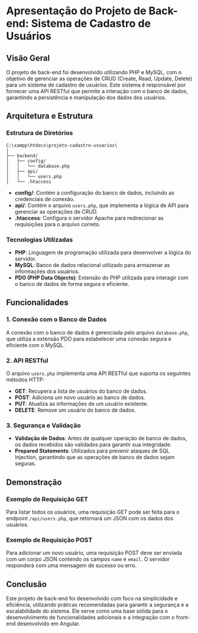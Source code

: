 # Apresentação do Projeto de Back-end: Sistema de Cadastro de Usuários

## Visão Geral

O projeto de back-end foi desenvolvido utilizando PHP e MySQL, com o objetivo de gerenciar as operações de CRUD (Create, Read, Update, Delete) para um sistema de cadastro de usuários. Este sistema é responsável por fornecer uma API RESTful que permite a interação com o banco de dados, garantindo a persistência e manipulação dos dados dos usuários.

## Arquitetura e Estrutura

### Estrutura de Diretórios

```plaintext
C:\xampp\htdocs\projeto-cadastro-usuarios\
│
├── backend/
│   ├── config/
│   │   └── database.php
│   ├── api/
│   │   └── users.php
│   └── .htaccess
```

- **config/**: Contém a configuração do banco de dados, incluindo as credenciais de conexão.
- **api/**: Contém o arquivo `users.php`, que implementa a lógica de API para gerenciar as operações de CRUD.
- **.htaccess**: Configura o servidor Apache para redirecionar as requisições para o arquivo correto.

### Tecnologias Utilizadas

- **PHP**: Linguagem de programação utilizada para desenvolver a lógica do servidor.
- **MySQL**: Banco de dados relacional utilizado para armazenar as informações dos usuários.
- **PDO (PHP Data Objects)**: Extensão do PHP utilizada para interagir com o banco de dados de forma segura e eficiente.

## Funcionalidades

### 1. Conexão com o Banco de Dados

A conexão com o banco de dados é gerenciada pelo arquivo `database.php`, que utiliza a extensão PDO para estabelecer uma conexão segura e eficiente com o MySQL.

### 2. API RESTful

O arquivo `users.php` implementa uma API RESTful que suporta os seguintes métodos HTTP:

- **GET**: Recupera a lista de usuários do banco de dados.
- **POST**: Adiciona um novo usuário ao banco de dados.
- **PUT**: Atualiza as informações de um usuário existente.
- **DELETE**: Remove um usuário do banco de dados.

### 3. Segurança e Validação

- **Validação de Dados**: Antes de qualquer operação de banco de dados, os dados recebidos são validados para garantir sua integridade.
- **Prepared Statements**: Utilizados para prevenir ataques de SQL Injection, garantindo que as operações de banco de dados sejam seguras.

## Demonstração

### Exemplo de Requisição GET

Para listar todos os usuários, uma requisição GET pode ser feita para o endpoint `/api/users.php`, que retornará um JSON com os dados dos usuários.

### Exemplo de Requisição POST

Para adicionar um novo usuário, uma requisição POST deve ser enviada com um corpo JSON contendo os campos `name` e `email`. O servidor responderá com uma mensagem de sucesso ou erro.

## Conclusão

Este projeto de back-end foi desenvolvido com foco na simplicidade e eficiência, utilizando práticas recomendadas para garantir a segurança e a escalabilidade do sistema. Ele serve como uma base sólida para o desenvolvimento de funcionalidades adicionais e a integração com o front-end desenvolvido em Angular.

